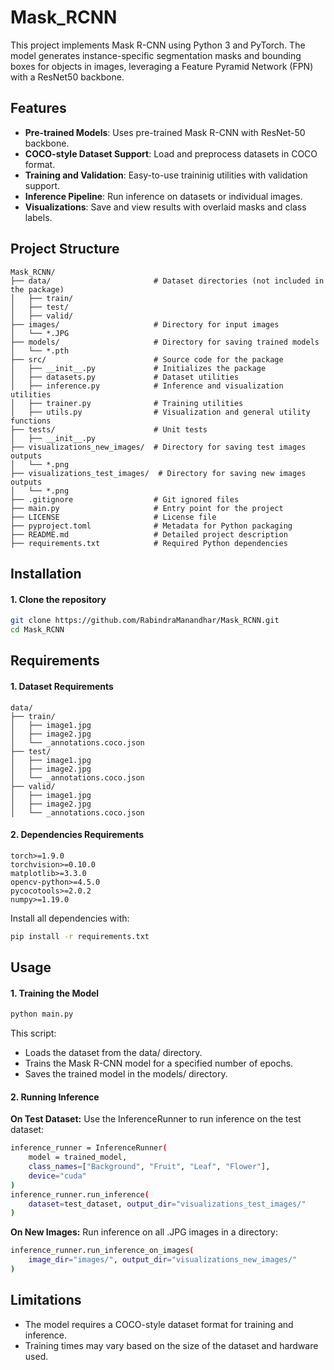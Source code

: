 # Mask_RCNN
This project implements Mask R-CNN using Python 3 and PyTorch. The model generates instance-specific segmentation masks and bounding boxes for objects in images, leveraging a Feature Pyramid Network (FPN) with a ResNet50 backbone.

## Features
- **Pre-trained Models**: Uses pre-trained Mask R-CNN with ResNet-50 backbone.
- **COCO-style Dataset Support**: Load and preprocess datasets in COCO format.
- **Training and Validation**: Easy-to-use traininig utilities with validation support.
- **Inference Pipeline**: Run inference on datasets or individual images.
- **Visualizations**: Save and view results with overlaid masks and class labels.

## Project Structure
```plaintext
Mask_RCNN/
├── data/                       # Dataset directories (not included in the package)
│   ├── train/
│   ├── test/
│   ├── valid/
├── images/                     # Directory for input images
│   └── *.JPG
├── models/                     # Directory for saving trained models
│   └── *.pth
├── src/                        # Source code for the package
│   ├── __init__.py             # Initializes the package
│   ├── datasets.py             # Dataset utilities
│   ├── inference.py            # Inference and visualization utilities
│   ├── trainer.py              # Training utilities
│   ├── utils.py                # Visualization and general utility functions
├── tests/                      # Unit tests
│   ├── __init__.py
├── visualizations_new_images/  # Directory for saving test images outputs
│   └── *.png
├── visualizations_test_images/  # Directory for saving new images outputs
│   └── *.png
├── .gitignore                  # Git ignored files
├── main.py                     # Entry point for the project
├── LICENSE                     # License file
├── pyproject.toml              # Metadata for Python packaging
├── README.md                   # Detailed project description
├── requirements.txt            # Required Python dependencies
```

## Installation

#### 1. Clone the repository
```bash
git clone https://github.com/RabindraManandhar/Mask_RCNN.git
cd Mask_RCNN
```

## Requirements

#### 1. Dataset Requirements
```plaintext
data/
├── train/
│   ├── image1.jpg
│   ├── image2.jpg
│   └── _annotations.coco.json
├── test/
│   ├── image1.jpg
│   ├── image2.jpg
│   └── _annotations.coco.json
├── valid/
│   ├── image1.jpg
│   ├── image2.jpg
│   └── _annotations.coco.json
```

#### 2. Dependencies Requirements
```plaintext
torch>=1.9.0
torchvision>=0.10.0
matplotlib>=3.3.0
opencv-python>=4.5.0
pycocotools>=2.0.2
numpy>=1.19.0
```

Install all dependencies with:
```bash
pip install -r requirements.txt
```

## Usage
#### 1. Training the Model
```bash
python main.py
```
This script:
- Loads the dataset from the data/ directory.
- Trains the Mask R-CNN model for a specified number of epochs.
- Saves the trained model in the models/ directory.

#### 2. Running Inference
**On Test Dataset:**
Use the InferenceRunner to run inference on the test dataset:
```bash
inference_runner = InferenceRunner(
    model = trained_model,
    class_names=["Background", "Fruit", "Leaf", "Flower"],
    device="cuda"
)
inference_runner.run_inference(
    dataset=test_dataset, output_dir="visualizations_test_images/"
)
```
**On New Images:**
Run inference on all .JPG images in a directory:
```bash
inference_runner.run_inference_on_images(
    image_dir="images/", output_dir="visualizations_new_images/"
)
```

## Limitations
- The model requires a COCO-style dataset format for training and inference.
- Training times may vary based on the size of the dataset and hardware used.










